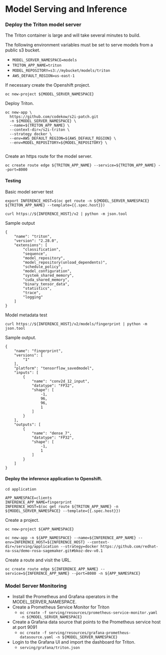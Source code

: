 # Model Serving and Inference

### Deploy the Triton model server

The Triton container is large and will take several minutes to build.

The following environment variables must be set to serve models
from a public s3 bucket.

- `MODEL_SERVER_NAMESPACE=models`
- `TRITON_APP_NAME=triton`
- `MODEL_REPOSITORY=s3://mybucket/models/triton`
- `AWS_DEFAULT_REGION=us-east-1`

If necessary create the Openshift project.
```
oc new-project ${MODEL_SERVER_NAMESPACE}
```

Deploy Triton.
```
oc new-app \
  https://github.com/codekow/s2i-patch.git
  -n ${MODEL_SERVER_NAMESPACE} \
  --name=${TRITON_APP_NAME} \
  --context-dir=/s2i-triton \
  --strategy docker \
  --env=AWS_DEFAULT_REGION=${AWS_DEFAULT_REGION} \
  --env=MODEL_REPOSITORY=${MODEL_REPOSITORY} \
  
```

Create an https route for the model server.
```
oc create route edge ${TRITON_APP_NAME} --service=${TRITON_APP_NAME} --port=8000
```

#### Testing

Basic model server test
```
export INFERENCE_HOST=$(oc get route -n ${MODEL_SERVER_NAMESPACE} ${TRITON_APP_NAME} --template={{.spec.host}})
```
```
curl https://${INFERENCE_HOST}/v2 | python -m json.tool
```
Sample output
```
{
    "name": "triton",
    "version": "2.28.0",
    "extensions": [
        "classification",
        "sequence",
        "model_repository",
        "model_repository(unload_dependents)",
        "schedule_policy",
        "model_configuration",
        "system_shared_memory",
        "cuda_shared_memory",
        "binary_tensor_data",
        "statistics",
        "trace",
        "logging"
    ]
}
```

Model metadata test
```
curl https://${INFERENCE_HOST}/v2/models/fingerprint | python -m json.tool
```

Sample output.
```
{
    "name": "fingerprint",
    "versions": [
        "1"
    ],
    "platform": "tensorflow_savedmodel",
    "inputs": [
        {
            "name": "conv2d_12_input",
            "datatype": "FP32",
            "shape": [
                -1,
                96,
                96,
                1
            ]
        }
    ],
    "outputs": [
        {
            "name": "dense_7",
            "datatype": "FP32",
            "shape": [
                -1,
                1
            ]
        }
    ]
}
```

#### Deploy the inference application to Openshift.

```
cd application
```

```
APP_NAMESPACE=clients
INFERENCE_APP_NAME=fingerprint
INFERENCE_HOST=$(oc get route ${TRITON_APP_NAME} -n ${MODEL_SERVER_NAMESPACE} --template={{.spec.host}})
```

Create a project.
```
oc new-project ${APP_NAMESPACE}
```

```
oc new-app -n ${APP_NAMESPACE} --name=${INFERENCE_APP_NAME} --env=INFERENCE_HOST=${INFERENCE_HOST} --context-dir=/serving/application --strategy=docker https://github.com/redhat-na-ssa/demo-rosa-sagemaker.git#bkoz-dev-v0.1
```

Create a route and visit the URL.
```
oc create route edge ${INFERENCE_APP_NAME} --service=${INFERENCE_APP_NAME} --port=8080 -n ${APP_NAMESPACE}
```

### Model Server Monitoring

- Install the Prometheus and Grafana operators in the MODEL_SERVER_NAMESPACE.
- Create a Prometheus Service Monitor for Triton
  - `oc create -f serving/resources/prometheus-service-monitor.yaml -n ${MODEL_SERVER_NAMESPACE}`
- Create a Grafana data source that points to the Prometheus service host at port 9091
  - `oc create -f serving/resources/grafana-prometheus-datasource.yaml -n ${MODEL_SERVER_NAMESPACE}`
- Login to the Grafana UI and import the dashboard for Triton.
  - `serving/grafana/triton.json`

